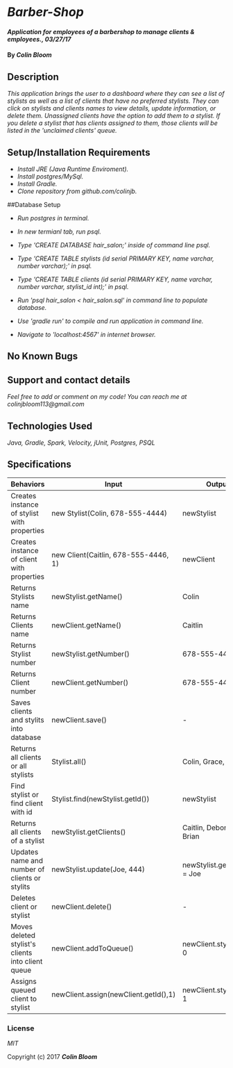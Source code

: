 # _Barber-Shop_

#### _Application for employees of a barbershop to manage clients & employees., 03/27/17_

#### By _**Colin Bloom**_

## Description

_This application brings the user to a dashboard where they can see a list of stylists as well as a list of clients that have no preferred stylists. They can click on stylists and clients names to view details, update information, or delete them. Unassigned clients have the option to add them to a stylist. If you delete a stylist that has clients assigned to them, those clients will be listed in the 'unclaimed clients' queue._

## Setup/Installation Requirements

* _Install JRE (Java Runtime Enviroment)._
* _Install postgres/MySql._
* _Install Gradle._
* _Clone repository from github.com/colinjb._

##Database Setup
* _Run postgres in terminal._
* _In new termianl tab, run psql._
* _Type 'CREATE DATABASE hair_salon;' inside of command line psql._
* _Type 'CREATE TABLE stylists (id serial PRIMARY KEY, name varchar, number varchar);' in psql._
* _Type 'CREATE TABLE clients (id serial PRIMARY KEY, name varchar, number varchar, stylist_id int);' in psql._
* _Run 'psql hair_salon < hair_salon.sql' in command line to populate database._

* _Use 'gradle run' to compile and run application in command line._
* _Navigate to 'localhost:4567' in internet browser._

## No Known Bugs

## Support and contact details

_Feel free to add or comment on my code! You can reach me at colinjbloom113@gmail.com_

## Technologies Used

_Java, Gradle, Spark, Velocity, jUnit, Postgres, PSQL_

## Specifications
|Behaviors|Input|Output|
|---------|-----|------|
|Creates instance of stylist with properties|new Stylist(Colin, 678-555-4444)|newStylist|
|Creates instance of client with properties|new Client(Caitlin, 678-555-4446, 1)|newClient|
|Returns Stylists name|newStylist.getName()|Colin|
|Returns Clients name|newClient.getName()|Caitlin|
|Returns Stylist number|newStylist.getNumber()|678-555-4444|
|Returns Client number|newClient.getNumber()|678-555-4446|
|Saves clients and stylits into database|newClient.save()|-|
|Returns all clients or all stylists|Stylist.all()|Colin, Grace, Derrico|
|Find stylist or find client with id|Stylist.find(newStylist.getId())|newStylist|
|Returns all clients of a stylist|newStylist.getClients()|Caitlin, Deborah, Brian|
|Updates name and number of clients or stylits|newStylist.update(Joe, 444)|newStylist.getName() = Joe|
|Deletes client or stylist|newClient.delete()|-|
|Moves deleted stylist's clients into client queue|newClient.addToQueue()| newClient.stylist_id = 0|
|Assigns queued client to stylist|newClient.assign(newClient.getId(),1)|newClient.stylist_id = 1|




### License

*MIT*

Copyright (c) 2017 **_Colin Bloom_**

